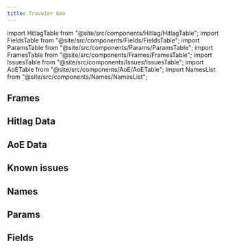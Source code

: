 ```yaml
---
title: Traveler Geo
---
```


import HitlagTable from "@site/src/components/Hitlag/HitlagTable";
import FieldsTable from "@site/src/components/Fields/FieldsTable";
import ParamsTable from "@site/src/components/Params/ParamsTable";
import FramesTable from "@site/src/components/Frames/FramesTable";
import IssuesTable from "@site/src/components/Issues/IssuesTable";
import AoETable from "@site/src/components/AoE/AoETable";
import NamesList from "@site/src/components/Names/NamesList";

## Frames

<FramesTable character="travelergeo" />

## Hitlag Data

<HitlagTable character="travelergeo" />

## AoE Data

<AoETable character="travelergeo" />

## Known issues

<IssuesTable character="travelergeo" />

## Names

<NamesList character="travelergeo" />

## Params

<ParamsTable character="travelergeo" />

## Fields

<FieldsTable character="travelergeo" />
